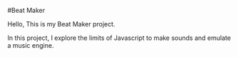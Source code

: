 #Beat Maker

Hello, This is my Beat Maker project.

In this project, I explore the limits of Javascript to make sounds and emulate a music engine.
